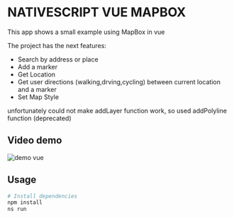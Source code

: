# NATIVESCRIPT VUE MAPBOX

This app shows a small example using MapBox in vue

The project has the next features:

- Search by address or place
- Add a marker
- Get Location
- Get user directions (walking,drving,cycling) between current location and a marker
- Set Map Style

unfortunately could not make addLayer function work, so used addPolyline function (deprecated)

## Video demo

![demo vue](https://github.com/oscarlira090/demo-vue-mapbox/blob/master/demo-vue.gif)

## Usage

``` bash
# Install dependencies
npm install
ns run
```

